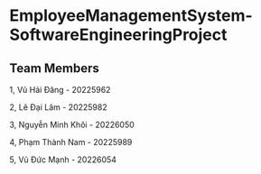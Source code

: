 # EmployeeManagementSystem-SoftwareEngineeringProject

## Team Members

1, Vũ Hải Đăng - 20225962

2, Lê Đại Lâm - 20225982

3, Nguyễn Minh Khôi - 20226050

4, Phạm Thành Nam - 20225989

5, Vũ Đức Mạnh - 20226054
